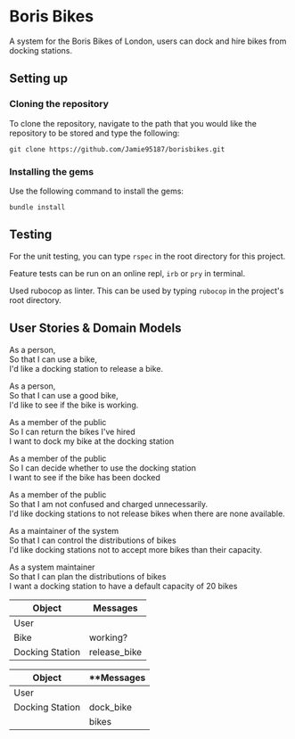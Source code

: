 # Boris Bikes

A system for the Boris Bikes of London, users can dock and hire bikes from docking stations.

## Setting up

### Cloning the repository

To clone the repository, navigate to the path that you would like the repository to be stored and type the following:

`git clone https://github.com/Jamie95187/borisbikes.git`

### Installing the gems

Use the following command to install the gems:

`bundle install`

## Testing

For the unit testing, you can type `rspec` in the root directory for this project.

Feature tests can be run on an online repl, `irb` or `pry` in terminal.

Used rubocop as linter. This can be used by typing `rubocop` in the project's root directory.

## User Stories & Domain Models

As a person,<br>
So that I can use a bike,<br>
I'd like a docking station to release a bike.

As a person,<br>
So that I can use a good bike,<br>
I'd like to see if the bike is working.

As a member of the public <br>
So I can return the bikes I've hired <br>
I want to dock my bike at the docking station

As a member of the public <br>
So I can decide whether to use the docking station <br>
I want to see if the bike has been docked

As a member of the public <br>
So that I am not confused and charged unnecessarily. <br>
I'd like docking stations to not release bikes when there are none available.

As a maintainer of the system <br>
So that I can control the distributions of bikes <br>
I'd like docking stations not to accept more bikes than their capacity.

As a system maintainer <br>
So that I can plan the distributions of bikes <br>
I want a docking station to have a default capacity of 20 bikes

| **Object** | **Messages** |
|--- | --- |
| User | |
| Bike | working? |
| Docking Station | release_bike |

| **Object** | **Messages |
| --- | --- |
| User | |
| Docking Station | dock_bike |
| | bikes |
